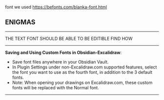 




font we used
https://befonts.com/blanka-font.html



## ENIGMAS
----

THE TEXT FONT SHOULD BE ABLE TO BE EDITIBLE 
	FIND HOW

-----

**Saving and Using Custom Fonts in Obsidian-Excalidraw**:

- Save font files anywhere in your Obsidian Vault.
- In Plugin Settings under non-Excalidraw.com supported features, select the font you want to use as the fourth font, in addition to the 3 default fonts.
- Note: When opening your drawings on Excalidraw.com, these custom fonts will be replaced with the Normal font.

-----